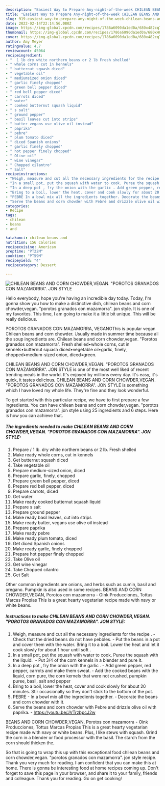 ```yaml
---
description: "Easiest Way to Prepare Any-night-of-the-week CHILEAN BEANS AND CORN CHOWDER,VEGAN. &amp;#34;POROTOS GRANADOS CON MAZAMORRA&amp;#34;. JON STYLE"
title: "Easiest Way to Prepare Any-night-of-the-week CHILEAN BEANS AND CORN CHOWDER,VEGAN. &amp;#34;POROTOS GRANADOS CON MAZAMORRA&amp;#34;. JON STYLE"
slug: 919-easiest-way-to-prepare-any-night-of-the-week-chilean-beans-and-corn-chowder-vegan-and-34-porotos-granados-con-mazamorra-and-34-jon-style
date: 2022-02-14T22:14:56.080Z
image: https://img-global.cpcdn.com/recipes/1786a6090da1ed0a/680x482cq70/chilean-beans-and-corn-chowdervegan-porotos-granados-con-mazamorra-jon-style-recipe-main-photo.jpg
thumbnail: https://img-global.cpcdn.com/recipes/1786a6090da1ed0a/680x482cq70/chilean-beans-and-corn-chowdervegan-porotos-granados-con-mazamorra-jon-style-recipe-main-photo.jpg
cover: https://img-global.cpcdn.com/recipes/1786a6090da1ed0a/680x482cq70/chilean-beans-and-corn-chowdervegan-porotos-granados-con-mazamorra-jon-style-recipe-main-photo.jpg
author: Amy Meyer
ratingvalue: 4.7
reviewcount: 45064
recipeingredient:
- "  1 lb dry white northern beans or 2 lb Fresh shelled"
- " whole corns cut in kennels"
- " butternut squash diced"
- " vegetable oil"
- " mediumsized onion diced"
- " garlic finely chopped"
- " green bell pepper diced"
- " red bell pepper diced"
- " carrots diced"
- " water"
- " cooked butternut squash liquid"
- " s salt"
- " ground pepper"
- " basil leaves cut into strips"
- " butter vegans use olive oil instead"
- " paprika"
- " pebre"
- " plum tomato diced"
- " diced Spanish onions"
- " garlic finely chopped"
- " hot pepper finely chopped"
- " Olive oil"
- " wine vinegar"
- " Chopped cilantro"
- " Salt"
recipeinstructions:
- "Weigh, measure and cut all the necessary ingredients for the recipe . Check that the dried beans do not have pebbles. Put the beans in a pot and cover them with the water. Bring it to a boil. Lower the heat and let it cook slowly for about 1 hour until soft ."
- "In a small pot, put the squash with water to cook. Puree the squash with the liquid.  Put 3/4 of the corn kennels in a blender and pure it."
- "In a deep pot , fry the onion with the garlic . Add green pepper, red pepper, carrots and make them sweat. Add the cooked beans with the liquid, corn pure, the corn kernels that were not crushed, pumpkin puree, basil, salt and pepper"
- "Bring to a boil, lower the heat, cover and cook slowly for about 20 minutes. Stir occasionally so they don&#39;t stick to the bottom of the pot."
- "PEBRE In a bowl mix all the ingredients together. Decorate the beans and corn chowder with it."
- "Serve the beans and corn chowder with Pebre and drizzle olive oil with paprika. https://youtu.be/JVTrzbpcJ2w"
categories:
- Recipe
tags:
- chilean
- beans
- and

katakunci: chilean beans and 
nutrition: 156 calories
recipecuisine: American
preptime: "PT22M"
cooktime: "PT59M"
recipeyield: "4"
recipecategory: Dessert

---
```



![CHILEAN BEANS AND CORN CHOWDER,VEGAN. &#34;POROTOS GRANADOS CON MAZAMORRA&#34;. JON STYLE](https://img-global.cpcdn.com/recipes/1786a6090da1ed0a/680x482cq70/chilean-beans-and-corn-chowdervegan-porotos-granados-con-mazamorra-jon-style-recipe-main-photo.jpg)

Hello everybody, hope you're having an incredible day today. Today, I'm gonna show you how to make a distinctive dish, chilean beans and corn chowder,vegan. &#34;porotos granados con mazamorra&#34;. jon style. It is one of my favorites. This time, I am going to make it a little bit unique. This will be really delicious.

POROTOS GRANADOS CON MAZAMORRA, VEGANOThis is popular vegan Chilean beans and corn chowder. Usually made in summer time because all the soup ingredients are. Chilean beans and corn chowder,vegan. &#34;Porotos granados con mazamorra&#34;. Fresh shelled•whole corns, cut in kennels•butternut squash diced•vegetable oil•garlic, finely, chopped•medium-sized onion, diced•green.

CHILEAN BEANS AND CORN CHOWDER,VEGAN. &#34;POROTOS GRANADOS CON MAZAMORRA&#34;. JON STYLE is one of the most well liked of recent trending meals in the world. It's enjoyed by millions every day. It's easy, it's quick, it tastes delicious. CHILEAN BEANS AND CORN CHOWDER,VEGAN. &#34;POROTOS GRANADOS CON MAZAMORRA&#34;. JON STYLE is something which I have loved my whole life. They're fine and they look wonderful.


To get started with this particular recipe, we have to first prepare a few ingredients. You can have chilean beans and corn chowder,vegan. &#34;porotos granados con mazamorra&#34;. jon style using 25 ingredients and 6 steps. Here is how you can achieve that.

<!--inarticleads1-->

##### The ingredients needed to make CHILEAN BEANS AND CORN CHOWDER,VEGAN. &#34;POROTOS GRANADOS CON MAZAMORRA&#34;. JON STYLE:

1. Prepare  / 1 lb. dry white northern beans or 2 lb. Fresh shelled
1. Make ready  whole corns, cut in kennels
1. Get  butternut squash diced
1. Take  vegetable oil
1. Prepare  medium-sized onion, diced
1. Prepare  garlic, finely, chopped
1. Prepare  green bell pepper, diced
1. Prepare  red bell pepper, diced
1. Prepare  carrots, diced
1. Get  water
1. Make ready  cooked butternut squash liquid
1. Prepare  s salt
1. Prepare  ground pepper
1. Make ready  basil leaves, cut into strips
1. Make ready  butter, vegans use olive oil instead
1. Prepare  paprika
1. Make ready  pebre
1. Make ready  plum tomato, diced
1. Get  diced Spanish onions
1. Make ready  garlic, finely chopped
1. Prepare  hot pepper finely chopped
1. Take  Olive oil
1. Get  wine vinegar
1. Take  Chopped cilantro
1. Get  Salt


Other common ingredients are onions, and herbs such as cumin, basil and oregano. Pumpkin is also used in some recipes. BEANS AND CORN CHOWDER,VEGAN, Porotos con mazamorra - Oink Producciones, Tottus Marcas Propias This is a great hearty vegetarian recipe made with navy or white beans. 

<!--inarticleads2-->

##### Instructions to make CHILEAN BEANS AND CORN CHOWDER,VEGAN. &#34;POROTOS GRANADOS CON MAZAMORRA&#34;. JON STYLE:

1. Weigh, measure and cut all the necessary ingredients for the recipe . - Check that the dried beans do not have pebbles. - Put the beans in a pot and cover them with the water. Bring it to a boil. Lower the heat and let it cook slowly for about 1 hour until soft .
1. In a small pot, put the squash with water to cook. Puree the squash with the liquid.  - Put 3/4 of the corn kennels in a blender and pure it.
1. In a deep pot , fry the onion with the garlic . - Add green pepper, red pepper, carrots and make them sweat. - Add the cooked beans with the liquid, corn pure, the corn kernels that were not crushed, pumpkin puree, basil, salt and pepper
1. Bring to a boil, lower the heat, cover and cook slowly for about 20 minutes. Stir occasionally so they don&#39;t stick to the bottom of the pot.
1. PEBRE - In a bowl mix all the ingredients together. - Decorate the beans and corn chowder with it.
1. Serve the beans and corn chowder with Pebre and drizzle olive oil with paprika. - https://youtu.be/JVTrzbpcJ2w


BEANS AND CORN CHOWDER,VEGAN, Porotos con mazamorra - Oink Producciones, Tottus Marcas Propias This is a great hearty vegetarian recipe made with navy or white beans. Plus, I like stews with squash. Grind the corn in a blender or food processor with the basil. The starch from the corn should thicken the. 

So that is going to wrap this up with this exceptional food chilean beans and corn chowder,vegan. &#34;porotos granados con mazamorra&#34;. jon style recipe. Thank you very much for reading. I am confident that you can make this at home. There is gonna be interesting food at home recipes coming up. Don't forget to save this page in your browser, and share it to your family, friends and colleague. Thank you for reading. Go on get cooking!
